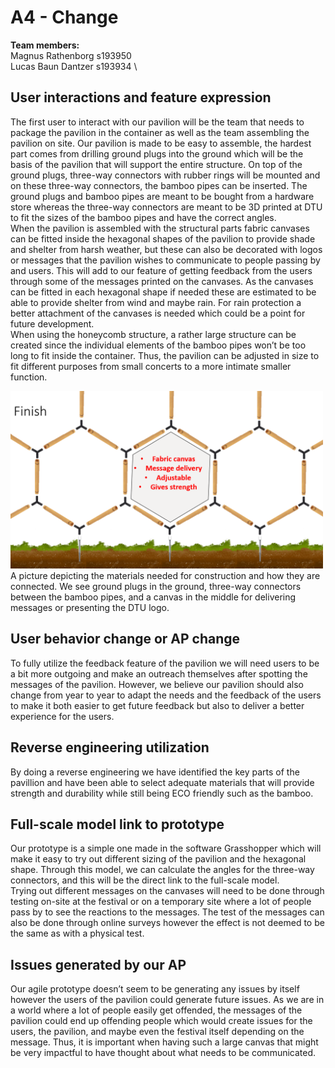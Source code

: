 # A4 - Change

**Team members:** \
Magnus Rathenborg s193950 \
Lucas Baun Dantzer s193934 \

## User interactions and feature expression
The first user to interact with our pavilion will be the team that needs to package the pavilion in the container as well as the team assembling the pavilion on site. Our pavilion is made to be easy to assemble, the hardest part comes from drilling ground plugs into the ground which will be the basis of the pavilion that will support the entire structure. On top of the ground plugs, three-way connectors with rubber rings will be mounted and on these three-way connectors, the bamboo pipes can be inserted. The ground plugs and bamboo pipes are meant to be bought from a hardware store whereas the three-way connectors are meant to be 3D printed at DTU to fit the sizes of the bamboo pipes and have the correct angles. \
When the pavilion is assembled with the structural parts fabric canvases can be fitted inside the hexagonal shapes of the pavilion to provide shade and shelter from harsh weather, but these can also be decorated with logos or messages that the pavilion wishes to communicate to people passing by and users. This will add to our feature of getting feedback from the users through some of the messages printed on the canvases. As the canvases can be fitted in each hexagonal shape if needed these are estimated to be able to provide shelter from wind and maybe rain. For rain protection a better attachment of the canvases is needed which could be a point for future development. \
When using the honeycomb structure, a rather large structure can be created since the individual elements of the bamboo pipes won’t be too long to fit inside the container. Thus, the pavilion can be adjusted in size to fit different purposes from small concerts to a more intimate smaller function. 

<img src="../Images/A4.png" width="500"/> \
A picture depicting the materials needed for construction and how they are connected. We see ground plugs in the ground, three-way connectors between the bamboo pipes, and a canvas in the middle for delivering messages or presenting the DTU logo.

## User behavior change or AP change
To fully utilize the feedback feature of the pavilion we will need users to be a bit more outgoing and make an outreach themselves after spotting the messages of the pavilion. However, we believe our pavilion should also change from year to year to adapt the needs and the feedback of the users to make it both easier to get future feedback but also to deliver a better experience for the users.

## Reverse engineering utilization
By doing a reverse engineering we have identified the key parts of the pavillion and have been able to select adequate materials that will provide strength and durability while still being ECO friendly such as the bamboo.

## Full-scale model link to prototype
Our prototype is a simple one made in the software Grasshopper which will make it easy to try out different sizing of the pavilion and the hexagonal shape. Through this model, we can calculate the angles for the three-way connectors, and this will be the direct link to the full-scale model. \
Trying out different messages on the canvases will need to be done through testing on-site at the festival or on a temporary site where a lot of people pass by to see the reactions to the messages. The test of the messages can also be done through online surveys however the effect is not deemed to be the same as with a physical test.

## Issues generated by our AP
Our agile prototype doesn’t seem to be generating any issues by itself however the users of the pavilion could generate future issues. As we are in a world where a lot of people easily get offended, the messages of the pavilion could end up offending people which would create issues for the users, the pavilion, and maybe even the festival itself depending on the message. Thus, it is important when having such a large canvas that might be very impactful to have thought about what needs to be communicated.

